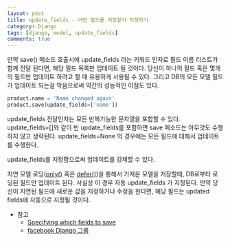 ```yaml
---
layout: post
title: update_fields - 어떤 필드를 저장할지 지정하기
category: Django
tags: [django, model, update_fields]
comments: true
---
```


만약 save() 메소드 호출시에 update_fields 라는 키워드 인자로 필드 이름 리스트가 함께 전달 된다면, 해당 필드 목록만 업데이트 될 것이다. 당신이 하나의 필드 혹은 몇개의 필드만 업데이트 하려고 할 때 유용하게 사용될 수 있다. 그리고 DB의 모든 모델 필드가 업데이트 되는걸 막음으로써 약간의 성능적인 이점도 있다.

```python
product.name = 'Name changed again'
product.save(update_fields=['name'])
```

update_fields 전달인자는 모든 반복가능한 문자열을 포함할 수 있다. update_fields=[]와 같이 빈 update_fields를 포함하면 save 메소드는 아무것도 수행하지 않고 생략된다. update_fields=None 의 경우에는 모든 필드에 대해서 업데이트를 수행한다.

update_fields를 지정함으로써 업데이트를 강제할 수 있다.

지연 모델 로딩([only()](https://docs.djangoproject.com/ko/2.0/ref/models/querysets/#django.db.models.query.QuerySet.only) 혹은 [defer()](https://docs.djangoproject.com/ko/2.0/ref/models/querysets/#defer))을 통해서 가져온 모델을 저장할때, DB로부터 로딩된 필드만 업데이트 된다. 사실상 이 경우 자동 update_fields 가 지정된다. 만약 당신이 지연된 필드에 새로운 값을 지정하거나 수정을 한다면, 해당 필드는 updated fields에 자동으로 지정될 것이다.


- 참고
  - [Specifying which fields to save](https://docs.djangoproject.com/ko/2.0/ref/models/instances/#specifying-which-fields-to-save)
  - [facebook Django 그룹](https://www.facebook.com/groups/django/permalink/629063510463485)
